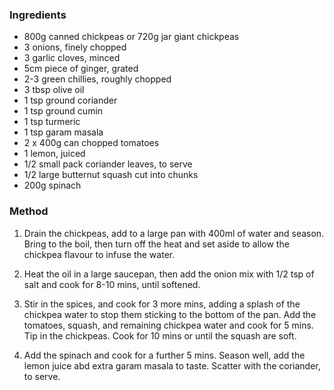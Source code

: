 ### Ingredients

* 800g canned chickpeas or 720g jar giant chickpeas
* 3 onions, finely chopped
* 3 garlic cloves, minced
* 5cm piece of ginger, grated
* 2-3 green chillies, roughly chopped
* 3 tbsp olive oil
* 1 tsp ground coriander
* 1 tsp ground cumin
* 1 tsp turmeric
* 1 tsp garam masala
* 2 x 400g can chopped tomatoes
* 1 lemon, juiced
* 1/2 small pack coriander leaves, to serve
* 1/2 large butternut squash cut into chunks
* 200g spinach

### Method

1. Drain the chickpeas, add to a large pan with 400ml of water and season.
Bring to the boil, then turn off the heat
and set aside to allow the chickpea flavour to infuse the water.

2. Heat the oil in a large saucepan,
then add the onion mix with 1/2 tsp of salt and cook for 8-10 mins,
until softened.

3. Stir in the spices, and cook for 3 more mins,
adding a splash of the chickpea water to stop them sticking to the bottom of the pan.
Add the tomatoes, squash, and remaining chickpea water and cook for 5 mins.
Tip in the chickpeas. Cook for 10 mins or until the squash are soft.

4. Add the spinach and cook for a further 5 mins.
Season well, add the lemon juice abd extra garam masala to taste.
Scatter with the coriander, to serve.
